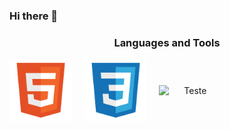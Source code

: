 ### Hi there 👋

<!--
**PedroVidal27/PedroVidal27** is a ✨ _special_ ✨ repository because its `README.md` (this file) appears on your GitHub profile.

Here are some ideas to get you started:

- 🔭 I’m currently working on ...
- 🌱 I’m currently learning ...
- 👯 I’m looking to collaborate on ...
- 🤔 I’m looking for help with ...
- 💬 Ask me about ...
- 📫 How to reach me: ...
- 😄 Pronouns: ...
- ⚡ Fun fact: ...
-->

<h3 align="center">Languages and Tools</h3>
<div align="center" style="display: flex; align-items: center">
  <img src="./HTML5 Logo.png" style="width: 100px; height: auto"\>
  &nbsp;
  &nbsp;
  &nbsp;
  <img src="./CSS Logo.png" style="width: 100px; height: auto"\>
  &nbsp;
  &nbsp;
  &nbsp;
  <img src="./Javascript Logo.pn" alt="Teste" style="width: 100px; height: auto"\>
</div>
